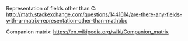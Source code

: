 

Representation of fields other than C: http://math.stackexchange.com/questions/1441614/are-there-any-fields-with-a-matrix-representation-other-than-mathbbc

Companion matrix: https://en.wikipedia.org/wiki/Companion_matrix
